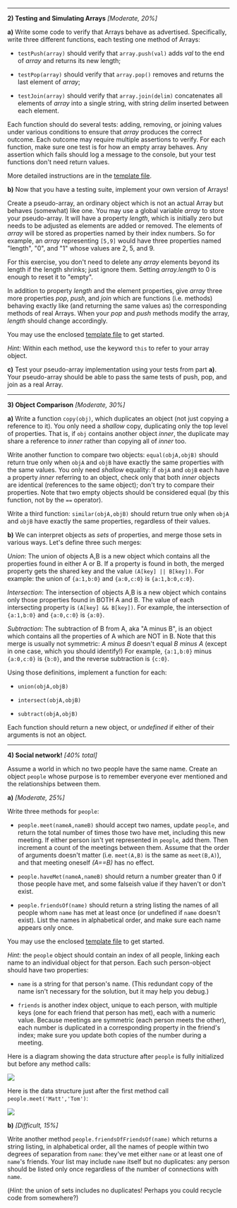 <!-- ### Homework #3

_Due Mon. Jan 26_

####Synopsis

- **Problem 1:** A Cards Toolkit! _[Easy, 10% of total time]_ **Goals:** The deck of cards returns to demonstrate the _Toolkit_ object pattern. **Notes:** This is an important one, as it's not the last time you'll see it.

- **Problem 2:** Testing and Simulating Arrays _[Moderate, 20%]_ **Goals:** Learn how to write unit tests by testing Arrays, and learn how arrays work by simulating one!

- **Problem 3:** Object Comparison _[Moderate, 30%]_ **Goals:** Learn basic Object behaviors and how to compare and combine them.

- **Problem 4:** Social network! _[Moderate to Difficult, 40%]_ **Goals:** Some more real-world practice using Objects. **Notes:** Problem 3 will probably help with aspects of this.

--- -->

<!-- **1)  A Cards Toolkit!**  _[Easy, 10%]_

Revisit your playing card functions from homework 2, problem 5b.  Repackage them in a Toolkit pattern, as methods of a single master object.  You may hold that object in a global variable named anything you like (it's _cardTools_ in the template), but its name should not appear in the definitions of your methods; instead, refer to that object as `this`.  You'll need to change the form of your method definitions and the way they call other methods, but their logic and most of their code will remain the same as last week.

You may adopt the enclosed [template file](cards2-template.js).  Make sure your code still passes all the assertions there!

It would be best to modify your own code from Homework 2, but if you didn't solve it before, you may adopt the posted solution instead and modify it here.
 -->


---

**2)  Testing and Simulating Arrays** _[Moderate, 20%]_

**a)**
Write some code to verify that Arrays behave as advertised.  Specifically, write three different functions, each testing one method of Arrays:

* `testPush(array)` should verify that `array.push(val)` adds _val_ to the end of _array_ and returns its new length;

* `testPop(array)` should verify that `array.pop()` removes and returns the last element of _array_;

* `testJoin(array)` should verify that `array.join(delim)` concatenates all elements of _array_ into a single string, with string _delim_ inserted between each element.


Each function should do several tests:  adding, removing, or joining values under various conditions to ensure that _array_ produces the correct outcome.  Each outcome may require multiple assertions to verify.  For each function, make sure one test is for how an empty array behaves.
Any assertion which fails should log a message to the console, but your test functions don't need return values.

More detailed instructions are in the [template file](array-test-template.js).

**b)** Now that you have a testing suite, implement your own version of Arrays!

Create a pseudo-array, an ordinary object which is not an actual Array but behaves
(somewhat) like one.  You may use a global variable _array_ to store
your pseudo-array.
It will have a property _length_, which is initially zero but needs to be adjusted as elements are added or removed.
The elements of _array_ will be stored as properties named by their index numbers.
So for example, an _array_ representing `[5,9]` would have three properties named "length", "0", and "1" whose values are 2, 5, and 9.

For this exercise, you don't need to delete any _array_ elements beyond its length if the length shrinks; just ignore them.  Setting _array.length_ to 0 is enough to reset it to "empty".

In addition to property _length_ and the element properties, give _array_ three more properties _pop_, _push_, and
_join_ which are functions (i.e. methods) behaving exactly like (and returning the same values as) the
corresponding methods of real Arrays.  When your _pop_ and _push_ methods modify the array, _length_ should change accordingly.

You may use the enclosed [template file](pseudo-array-template.js) to get started.

_Hint:_ Within each method, use the keyword `this` to refer to your array object.

**c)**  Test your pseudo-array implementation using your tests from part **a)**.  Your pseudo-array should be able to pass the same tests of push, pop, and join as a real Array.

---

**3)  Object Comparison** _[Moderate, 30%]_

**a)**
Write a function `copy(obj)`, which duplicates an object (not just copying a reference to it).  You only need a _shallow_ copy, duplicating only the top level of properties.  That is, if `obj` contains another object _inner_, the duplicate may share a reference to _inner_ rather than copying all of _inner_ too.

Write another function to compare two objects:
`equal(objA,objB)` should return true only when `objA` and `objB` have exactly the same properties with the same values.  You only need _shallow_ equality: if `objA` and `objB` each have a property _inner_ referring to an object, check only that both _inner_ objects are identical (references to the same object); don't try to compare their properties.
Note that two empty objects should be considered equal (by this function, not by the `==` operator).

Write a third function:
`similar(objA,objB)` should return true only when `objA` and `objB` have exactly the same properties, regardless of their values.

**b)**
We can interpret objects as _sets_ of properties, and merge those sets in various ways.  Let's define three such merges:

*Union*: The union of objects A,B is a new object which contains all the properties found in either A or B.  If a property is found in both, the merged property gets the shared key and the value `(A[key] || B[key])`.
For example: the union of `{a:1,b:0}` and `{a:0,c:0}` is `{a:1,b:0,c:0}`.

*Intersection*: The intersection of objects A,B is a new object which contains only those properties found in BOTH A and B.  The value of each intersecting property is `(A[key] && B[key])`.
For example, the intersection of `{a:1,b:0}` and `{a:0,c:0}` is `{a:0}`.

*Subtraction*: The subtraction of B from A, aka "A minus B", is an object which contains all the properties of A which are NOT in B.  Note that this merge is usually not symmetric: _A minus B_ doesn't equal _B minus A_ (except in one case, which you should identify!)
For example, `{a:1,b:0}` minus `{a:0,c:0}` is `{b:0}`, and the reverse subtraction is `{c:0}`.

Using those definitions, implement a function for each:

* `union(objA,objB)`

* `intersect(objA,objB)`

* `subtract(objA,objB)`

Each function should return a new object, or _undefined_ if either of their arguments is not an object.

---

**4) Social network!** _[40% total]_

Assume a world in which no two people have the same name.
Create an object `people` whose purpose is to remember everyone ever mentioned and the relationships between them.

**a)** _[Moderate, 25%]_

Write three methods for `people`:

* `people.meet(nameA,nameB)` should accept two names, update `people`, and return the total number of times those two have met, including this new meeting.
If either person isn't yet represented in `people`, add them.
Then increment a count of the meetings between them.
Assume that the order of arguments doesn't matter (i.e. `meet(A,B)` is the same as `meet(B,A)`), and that meeting oneself _(A==B)_ has no effect.

* `people.haveMet(nameA,nameB)` should return a number greater than 0 if those people have met, and some falseish value if they haven't or don't exist.

* `people.friendsOf(name)` should return a string listing the names of all people whom `name` has met at least once (or undefined if `name` doesn't exist).   List the names in alphabetical order, and make sure each name appears only once.

You may use the enclosed [template file](social-network-template.js) to get started.

_Hint:_ the `people` object should contain an index of all people, linking each name to an individual object for that person.  Each such person-object should have two properties:

* `name` is a string for that person's name.  (This redundant copy of the name isn't necessary for the solution, but it may help you debug.)

* `friends` is another index object, unique to each person, with multiple keys (one for each friend that person has met), each with a numeric value.  Because meetings are symmetric (each person meets the other), each number is duplicated in a corresponding property in the friend's index; make sure you update both copies of the number during a meeting.

Here is a diagram showing the data structure after `people` is fully initialized but before any method calls:

![](http://portlandcodeschool.github.io/jse-win15-3/social-network1.svg)

Here is the data structure just after the first method call `people.meet('Matt','Tom')`:

![](http://portlandcodeschool.github.io/jse-win15-3/social-network2.svg)

**b)** _[Difficult, 15%]_

Write another method `people.friendsOfFriendsOf(name)` which returns a string listing, in alphabetical order, all the names of people within two degrees of separation from `name`: they've met either `name` or at least one of `name`'s friends.
Your list may include `name` itself but no duplicates: any person should be listed only once regardless of the number of connections with `name`.

(_Hint:_ the union of sets includes no duplicates!  Perhaps you could recycle code from somewhere?)


